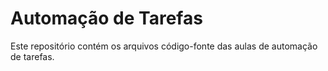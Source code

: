 # Automação de Tarefas

Este repositório contém os arquivos código-fonte das aulas de automação de tarefas.
